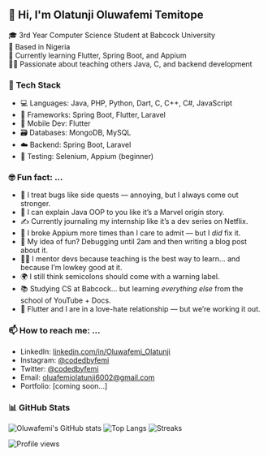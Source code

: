 ## 👋 Hi, I'm Olatunji Oluwafemi Temitope

🎓 3rd Year Computer Science Student at Babcock University  
📍 Based in Nigeria  
🌱 Currently learning Flutter, Spring Boot, and Appium  
🧑‍🏫 Passionate about teaching others Java, C, and backend development  


### 🚀 Tech Stack
- 💻 Languages: Java, PHP, Python, Dart, C, C++, C#, JavaScript
- 🧰 Frameworks: Spring Boot, Flutter, Laravel
- 📱 Mobile Dev: Flutter
- 🗃️ Databases: MongoDB, MySQL
- ☁️ Backend: Spring Boot, Laravel
- 🧪 Testing: Selenium, Appium (beginner)


### 🤓 Fun fact: ...

- 🧠 I treat bugs like side quests — annoying, but I always come out stronger.
- 🧰 I can explain Java OOP to you like it’s a Marvel origin story.
- ✍️ Currently journaling my internship like it’s a dev series on Netflix.
- 🧪 I broke Appium more times than I care to admit — but I *did* fix it.
- 🎯 My idea of fun? Debugging until 2am and then writing a blog post about it.
- 🧑‍🏫 I mentor devs because teaching is the best way to learn... and because I’m lowkey good at it.
- 🌍 I still think semicolons should come with a warning label.
- 📚 Studying CS at Babcock... but learning *everything else* from the school of YouTube + Docs.
- 📱 Flutter and I are in a love-hate relationship — but we’re working it out.


### 📫 How to reach me: ...

- LinkedIn: [linkedin.com/in/Oluwafemi_Olatunji](www.linkedin.com/in/oluwafemi-olatunji-6456612ab)
- Instagram: [@codedbyfemi](https://www.instagram.com/codedbyfemi/?__pwa=1)
- Twitter: [@codedbyfemi](https://x.com/codedbyfemi)
- Email: oluafemiolatunji6002@gmail.com
- Portfolio: [coming soon...]


### 📊 GitHub Stats
![Oluwafemi's GitHub stats](https://github-readme-stats.vercel.app/api?username=codedbyfemi&show_icons=true&theme=radical)
![Top Langs](https://github-readme-stats.vercel.app/api/top-langs/?username=codedbyfemi&layout=compact&theme=radical)
![Streaks](https://github-readme-streak-stats.herokuapp.com/?user=codedbyfemi&)

![Profile views](https://komarev.com/ghpvc/?username=codedbyfemi)


<!--
**codedbyfemi/codedbyfemi** is a ✨ _special_ ✨ repository because its `README.md` (this file) appears on your GitHub profile.

Here are some ideas to get you started:

- 🔭 I’m currently working on ...
- 🌱 I’m currently learning ...
- 👯 I’m looking to collaborate on ...
- 🤔 I’m looking for help with ...
- 💬 Ask me about ...
- 📫 How to reach me: ...
- 😄 Pronouns: ...
- ⚡ Fun fact: ...
-->
